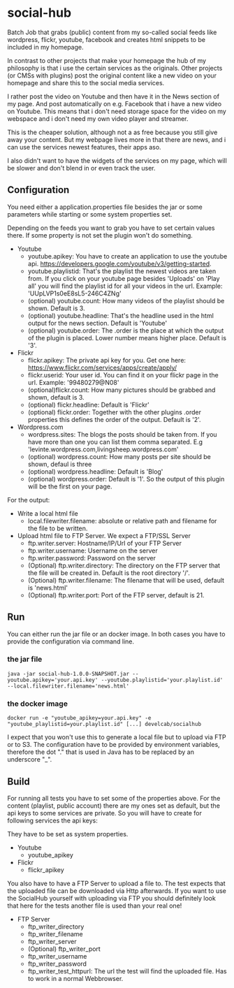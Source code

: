 # social-hub
Batch Job that grabs (public) content from my so-called social feeds like wordpress, flickr, youtube, facebook and creates html snippets to be included in my homepage.

In contrast to other projects that make your homepage the hub of my philosophy is that i use the certain services as the originals.
Other projects (or CMSs with plugins) post the original content like a new video on your homepage and share this to the social media services.

I rather post the video on Youtube and then have it in the News section of my page.
And post automatically on e.g. Facebook that i have a new video on Youtube.
This means that i don't need storage space for the video on my webspace and i don't need my own video player and streamer.

This is the cheaper solution, although not a as free because you still give away your content.
But my webpage lives more in that there are news, and i can use the services newest features, their apps aso.

I also didn't want to have the widgets of the services on my page, which will be slower and don't blend in or even track the user.


## Configuration

You need either a application.properties file besides the jar or some parameters while starting or some system properties
set.

Depending on the feeds you want to grab you have to set certain values there.
If some property is not set the plugin won't do something.
 
* Youtube
    * youtube.apikey: You have to create an application to use the youtube api. https://developers.google.com/youtube/v3/getting-started.
    * youtube.playlistid: That's the playlist the newest videos are taken from. If you click on your youtube page besides 'Uploads' on 'Play all' you will find the playlist id for all your videos in the url. Example: 'UUpLVP1s0eE8sL5-246C4ZNg'
    * (optional) youtube.count: How many videos of the playlist should be shown. Default is 3.
    * (optional) youtube.headline: That's the headline used in the html output for the news section. Default is 'Youtube'
    * (optional) youtube.order: The .order is the place at which the output of the plugin is placed. Lower number means higher place. Default is '3'.
* Flickr
    * flickr.apikey: The private api key for you. Get one here: https://www.flickr.com/services/apps/create/apply/
    * flickr.userid: Your user id. You can find it on your flickr page in the url. Example: '99480279@N08'
    * (optional)flickr.count: How many pictures should be grabbed and shown, default is 3.
    * (optional) flickr.headline: Default is 'Flickr'
    * (optional) flickr.order: Together with the other plugins .order properties this defines the order of the output. Default is '2'.
* Wordpress.com
    * wordpress.sites: The blogs the posts should be taken from. If you have more than one you can list them comma separated. E.g 'levinte.wordpress.com,livingsheep.wordpress.com'
    * (optional) wordpress.count: How many posts per site should be shown, defaul is three
    * (optional) wordpress.headline: Default is 'Blog'
    * (optional) wordpress.order: Default is '1'. So the output of this plugin will be the first on your page. 
    
For the output:

* Write a local html file
    * local.filewriter.filename: absolute or relative path and filename for the file to be written.
* Upload html file to FTP Server. We expect a FTP/SSL Server
    * ftp.writer.server: Hostname/IP/Url of your FTP Server
    * ftp.writer.username: Username on the server
    * ftp.writer.password: Password on the server
    * (Optional) ftp.writer.directory: The directory on the FTP server that the file will be created in. Default is the root directory '/'.
    * (Optional) ftp.writer.filename: The filename that will be used, default is 'news.html'
    * (Optional) ftp.writer.port: Port of the FTP server, default is 21.
    
## Run

You can either run the jar file or an docker image. In both cases you have to provide the configuration via command line.

### the jar file

    java -jar social-hub-1.0.0-SNAPSHOT.jar --youtube.apikey='your.api.key' --youtube.playlistid='your.playlist.id' --local.filewriter.filename='news.html'

### the docker image

    docker run -e "youtube_apikey=your.api.key" -e "youtube_playlistid=your.playlist.id" [...] develcab/socialhub
    
I expect that you won't use this to generate a local file but to upload via FTP or to S3.
The configuration have to be provided by environment variables, therefore the dot "." that is used in Java has to be replaced by an underscore "_".

## Build

For running all tests you have to set some of the properties above.
For the content (playlist, public account) there are my ones set as default, but the api keys to some services are private.
So you will have to create for following services the api keys:

They have to be set as system properties.

* Youtube
    * youtube_apikey
* Flickr
    * flickr_apikey

You also have to have a FTP Server to upload a file to.
The test expects that the uploaded file can be downloaded via Http afterwards.
If you want to use the SocialHub yourself with uploading via FTP you should definitely look that
here for the tests another file is used than your real one!

* FTP Server
    * ftp_writer_directory
    * ftp_writer_filename
    * ftp_writer_server
    * (Optional) ftp_writer_port
    * ftp_writer_username
    * ftp_writer_password
    * ftp_writer_test_httpurl: The url the test will find the uploaded file. Has to work in a normal Webbrowser.
